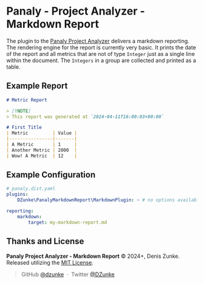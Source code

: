 # Panaly - Project Analyzer - Markdown Report

The plugin to the [Panaly Project Analyzer](https://github.com/DZunke/panaly) delivers a markdown reporting. The rendering engine for the report
is currently very basic. It prints the date of the report and all metrics that are not of type `Integer` just as a
single line within the document. The `Integers` in a group are collected and printed as a table. 

## Example Report

```markdown
# Metric Report

> [!NOTE]
> This report was generated at `2024-04-11T16:00:03+00:00`

# First Title
| Metric         | Value |
|----------------|-------|
| A Metric       | 1     |
| Another Metric | 2000  |
| Wow! A Metric  | 12    |
```

## Example Configuration

```yaml
# panaly.dist.yaml
plugins:
    DZunke\PanalyMarkdownReport\MarkdownPlugin: ~ # no options available

reporting:
    markdown:
        target: my-markdown-report.md
```

## Thanks and License

**Panaly Project Analyzer - Markdown Report** © 2024+, Denis Zunke. Released utilizing the [MIT License](https://mit-license.org/).

> GitHub [@dzunke](https://github.com/DZunke) &nbsp;&middot;&nbsp;
> Twitter [@DZunke](https://twitter.com/DZunke)
